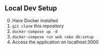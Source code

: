 ## Local Dev Setup
0. Have Docker installed
1. `git clone` this repository
2. `docker-compose up -d`
3. `docker-compose run web rake db:setup`
4. Access the application on localhost:3000
